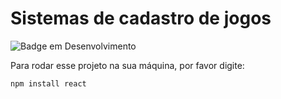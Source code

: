 # Sistemas de cadastro de jogos #

![Badge em Desenvolvimento](http://img.shields.io/static/v1?label=STATUS&message=EM%20DESENVOLVIMENTO&color=GREEN&style=for-the-badge)

Para rodar esse projeto na sua máquina, por favor digite:

```
npm install react
```
